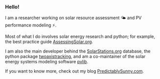 ### Hello!

I am a researcher working on solar resource assessment :sun_behind_small_cloud: and PV performance modeling :zap:.

Most of what I do involves solar energy research and python; for example, the best practice guide [AssessingSolar.org](https://assessingsolar.org).

I am also the main developer behind the [SolarStations.org](https://solarstations.org) database, the python package [twoaxistracking](https://twoaxistracking.readthedocs.io/), and am a co-maintainer of the solar energy systems modeling software [pvlib](http://pvlib-python.readthedocs.io).

If you want to know more, check out my blog [PredictablySunny.com](https://predictablysunny.com).
